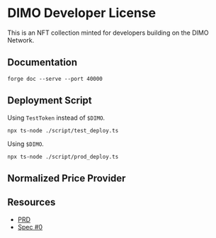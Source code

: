 # DIMO Developer License

This is an NFT collection minted for developers building on the DIMO Network.

## Documentation

```
forge doc --serve --port 40000
```

## Deployment Script

Using `TestToken` instead of `$DIMO`.

```
npx ts-node ./script/test_deploy.ts
```

Using `$DIMO`. 

```
npx ts-node ./script/prod_deploy.ts
```

## Normalized Price Provider




## Resources

* [PRD](https://docs.google.com/document/d/1V7qlsMj8GgujmnHYlQ1ZiW_DDkxHWkvkDQ70itPtRsg/edit)
* [Spec #0](https://docs.google.com/document/d/1fFXOi_lmVBGG-vYmwSCZVd9nRRf3d0jP1hZjJq-G8MA/edit)
